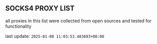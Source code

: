 ## SOCKS4 PROXY LIST

all proxies in this list were collected from open sources and tested for functionality

last update: `2025-01-08 11:03:53.483693+00:00`